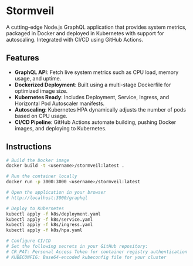 # Stormveil

A cutting-edge Node.js GraphQL application that provides system metrics, packaged in Docker and deployed in Kubernetes with support for autoscaling. Integrated with CI/CD using GitHub Actions.

## Features

- **GraphQL API**: Fetch live system metrics such as CPU load, memory usage, and uptime.
- **Dockerized Deployment**: Built using a multi-stage Dockerfile for optimized image size.
- **Kubernetes Ready**: Includes Deployment, Service, Ingress, and Horizontal Pod Autoscaler manifests.
- **Autoscaling**: Kubernetes HPA dynamically adjusts the number of pods based on CPU usage.
- **CI/CD Pipeline**: GitHub Actions automate building, pushing Docker images, and deploying to Kubernetes.

## Instructions

```bash
# Build the Docker image
docker build -t <username>/stormveil:latest .

# Run the container locally
docker run -p 3000:3000 <username>/stormveil:latest

# Open the application in your browser
# http://localhost:3000/graphql

# Deploy to Kubernetes
kubectl apply -f k8s/deployment.yaml
kubectl apply -f k8s/service.yaml
kubectl apply -f k8s/ingress.yaml
kubectl apply -f k8s/hpa.yaml

# Configure CI/CD
# Set the following secrets in your GitHub repository:
# CR_PAT: Personal Access Token for container registry authentication
# KUBECONFIG: Base64-encoded kubeconfig file for your cluster
